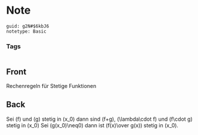 # Note
```
guid: g2N#$6kbJ6
notetype: Basic
```

### Tags
```
```

## Front
Rechenregeln für Stetige Funktionen

## Back
Sei \(f\) und \(g\) stetig in \(x_0\)
dann sind \(f+g\), \(\lambda\cdot f\) und \(f\cdot g\) stetig in \(x_0\)
Sei \(g(x_0)\neq0\) dann ist \(f(x)\over g(x)\) stetig in \(x_0\).
